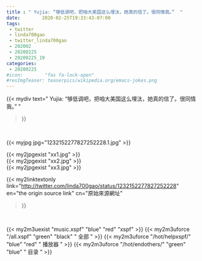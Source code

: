 ```yaml
---
title : " Yujia: “够低调吧，把咱大美国这么埋汰，她真的信了。很同情我。”  "
date:        2020-02-25T19:33:43-07:00
tags:
 - twitter
 - linda700gao
 - twitter_linda700gao
 - 202002
 - 20200225
 - 20200225_19
categories:
 - 20200225
#icon:        "fas fa-lock-open"
#resImgTeaser: teaserpics/wikipedia.org/emacs-jokes.png
---
```


{{< mydiv text=" Yujia: “够低调吧，把咱大美国这么埋汰，她真的信了。很同情我。”  "
>}}
<br>


 {{< myjpg jpg="1232152277827252228.1.jpg" >}}<br> 

{{< my2jpgexist "xx1.jpg" >}}<br>
{{< my2jpgexist "xx2.jpg" >}}<br>
{{< my2jpgexist "xx3.jpg" >}}<br>


{{< my2linktextonly link="http://twitter.com/linda700gao/status/1232152277827252228"
en="the origin source link" cn="原始來源網址"
>}}


<br>

{{< my2m3uexist "music.xspf"        "blue"   "red"    "xspf" >}} {{< my2m3uforce "/all.xspf"         "green"  "black"  " 全部 " >}} {{< my2m3uforce "/hot/helpxspf/"    "blue"   "red"    " 播放器 " >}} {{< my2m3uforce "/hot/endothers/"   "green"  "blue"   " 目录 " >}} 
